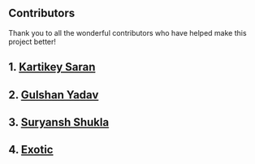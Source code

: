 ## Contributors

Thank you to all the wonderful contributors who have helped make this project better!

## 1. [Kartikey Saran](https://github.com/CodeYard01)

## 2. [Gulshan Yadav](https://github.com/gulshan214)

## 3. [Suryansh Shukla](https://github.com/suryanshshukla11)

## 4. [Exotic](https://github.com/IQExotic)
